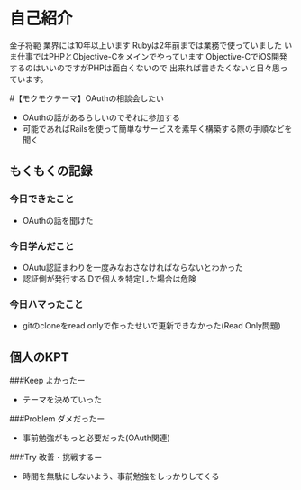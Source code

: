 # 自己紹介

金子将範
業界には10年以上います
Rubyは2年前までは業務で使っていました
いま仕事ではPHPとObjective-Cをメインでやっています
Objective-CでiOS開発するのはいいのですがPHPは面白くないので
出来れば書きたくないと日々思っています。

#【モクモクテーマ】OAuthの相談会したい
* OAuthの話があるらしいのでそれに参加する
* 可能であればRailsを使って簡単なサービスを素早く構築する際の手順などを聞く

## もくもくの記録
### 今日できたこと
* OAuthの話を聞けた

### 今日学んだこと
* OAutu認証まわりを一度みなおさなければならないとわかった
* 認証側が発行するIDで個人を特定した場合は危険

### 今日ハマったこと
* gitのcloneをread onlyで作ったせいで更新できなかった(Read Only問題)

## 個人のKPT
###Keep よかったー
* テーマを決めていった

###Problem ダメだったー
* 事前勉強がもっと必要だった(OAuth関連)

###Try 改善・挑戦するー
* 時間を無駄にしないよう、事前勉強をしっかりしてくる


